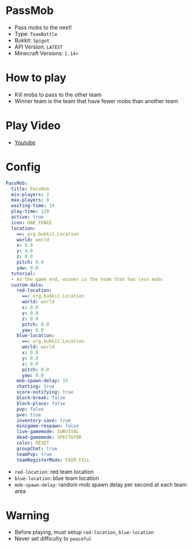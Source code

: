 # PassMob
- Pass mobs to the next!
- Type: `TeamBattle`
- Bukkit: `Spigot` 
- API Version: `LATEST`
- Minecraft Versions: `1.14+`

# How to play
- Kill mobs to pass to the other team
- Winner team is the team that have fewer mobs than another team
  
# Play Video
- [Youtube](https://www.youtube.com/watch?v=dH6G-9Q7Als)


# Config
```yaml
PassMob:
  title: PassMob
  min-players: 2
  max-players: 8
  waiting-time: 10
  play-time: 120
  active: true
  icon: OAK_FENCE
  location:
    ==: org.bukkit.Location
    world: world
    x: 0.0
    y: 4.0
    z: 0.0
    pitch: 0.0
    yaw: 0.0
  tutorial:
  - At the game end, winner is the team that has less mobs
  custom-data:
    red-location:
      ==: org.bukkit.Location
      world: world
      x: 0.0
      y: 0.0
      z: 0.0
      pitch: 0.0
      yaw: 0.0
    blue-location:
      ==: org.bukkit.Location
      world: world
      x: 0.0
      y: 0.0
      z: 0.0
      pitch: 0.0
      yaw: 0.0
    mob-spawn-delay: 15
    chatting: true
    score-notifying: true
    block-break: false
    block-place: false
    pvp: false
    pve: true
    inventory-save: true
    minigame-respawn: false
    live-gamemode: SURVIVAL
    dead-gamemode: SPECTATOR
    color: RESET
    groupChat: true
    teamPvp: true
    teamRegisterMode: FAIR_FILL
```
- `red-location`: red team location
- `blue-location`: blue team location
- `mob-spawn-delay`: random mob spawn delay per second at each team area

# Warning
- Before playing, must setup `red-location`, `blue-location`
- Never set difficulty to `peaceful`
